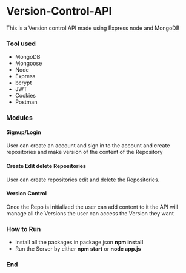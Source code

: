 # Version-Control-API
This is a Version control API made using Express node and MongoDB

### Tool used

- MongoDB
- Mongoose 
- Node
- Express 
- bcrypt
- JWT 
- Cookies 
- Postman

### Modules

#### Signup/Login 
User can create an account and sign in to the account and create 
repositories and make version of the content of the Repository 

#### Create Edit delete Repositories 
User can create repositories edit and delete the Repositories. 

#### Version Control 
Once the Repo is initialized the user can add content to it the API 
will manage all the Versions the user can access the Version they want

### How to Run
- Install all the packages in package.json **npm install** 
- Run the Server by either **npm start** or **node app.js**

### End
